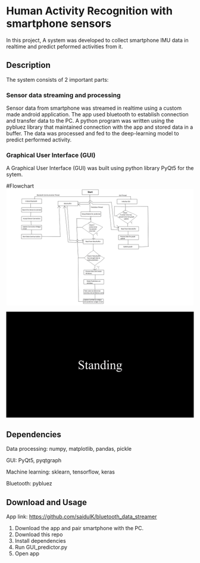 # Human Activity Recognition with smartphone sensors
In this project, A system was developed to collect smartphone IMU data in realtime and predict peformed activities from it.

## Description
The system consists of 2 important parts:

### Sensor data streaming and processing 
Sensor data from smartphone was streamed in realtime using a custom made android application. The app used bluetooth to establish connection and transfer data to the PC. 
A python program was written using the pybluez library that maintained connection with the app and stored data in a buffer. The data was processed and fed to the deep-learning model to predict performed activity. 

### Graphical User Interface (GUI)
A Graphical User Interface (GUI) was built using python library PyQt5 for the sytem.

#Flowchart
![FlowChart](./flowchart.png)


![Video](./project_trial.gif)

## Dependencies 
Data processing: numpy, matplotlib, pandas, pickle

GUI: PyQt5, pyqtgraph 

Machine learning: sklearn, tensorflow, keras

Bluetooth: pybluez

## Download and Usage
App link: https://github.com/saidulK/bluetooth_data_streamer
1. Download the app and pair smartphone with the PC. 
2. Download this repo
3. Install dependencies
4. Run GUI_predictor.py
5. Open app 
